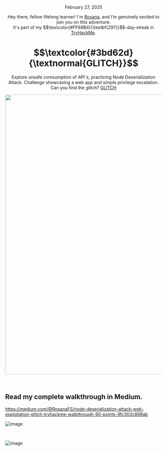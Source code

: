 <p align="center">February 27, 2025</p>
<p align="center">Hey there, fellow lifelong learner! I´m <a href="https://www.linkedin.com/in/rosanafssantos/">Rosana</a>, and I’m genuinely excited to join you on this adventure.<br>
It´s part of my $$\textcolor{#FF69B4}{\textbf{297}}$$-day-streak in  <a href="https://tryhackme.com">TryHackMe</a>.</p>


<h1 align="center">
  $$\textcolor{#3bd62d}{\textnormal{GLITCH}}$$
</h1>
<p align="center">Explore unsafe comsumption of API´s, practicing Node Deserialization Attack. Challenge showcasing a web app and simple privilege escalation. Can you find the glitch? <a href="https://tryhackme.com/room/glitch">GLITCH</a></p>
                                                              
<p align="center">
  <img width="900px" src="https://github.com/user-attachments/assets/4fc7a41b-a128-4704-9e6f-ecb827ac3360">
</p>

<br>

<h2>Read my complete walkthrough in Medium.</h2>

https://medium.com/@RosanaFS/node-deserialization-attack-web-exploitation-glitch-tryhackme-walkthrough-90-points-9fc303c898ab


![image](https://github.com/user-attachments/assets/d359609f-20d7-4aed-8ace-debc3c61aa57)

<br>

![image](https://github.com/user-attachments/assets/79061824-8dbc-4ce6-9648-d885dd610616)


